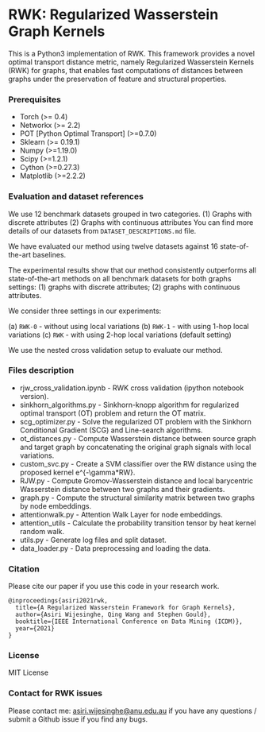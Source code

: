 # RWK: Regularized Wasserstein Graph Kernels

This is a Python3 implementation of RWK. This framework provides a novel optimal transport distance metric, namely Regularized Wasserstein Kernels (RWK) for graphs, that enables fast computations of distances between graphs under the preservation of feature and structural properties.

### Prerequisites

* Torch (>= 0.4)
* Networkx (>= 2.2)
* POT [Python Optimal Transport] (>=0.7.0)
* Sklearn (>= 0.19.1)
* Numpy (>=1.19.0)
* Scipy (>=1.2.1)
* Cython (>=0.27.3)
* Matplotlib (>=2.2.2)

### Evaluation and dataset references

We use 12 benchmark datasets grouped in two categories. 
(1) Graphs with discrete attributes
(2) Graphs with continuous attributes
You can find more details of our datasets from `DATASET_DESCRIPTIONS.md` file.

We have evaluated our method using twelve datasets against 16 state-of-the-art baselines. 

The experimental results show that our method consistently outperforms all state-of-the-art methods on all benchmark 
datasets for both graphs settings: (1) graphs with discrete attributes; (2) graphs with continuous attributes.

We consider three settings in our experiments: 

(a) `RWK-0` - without using local variations
(b) `RWK-1` - with using 1-hop local variations
(c) `RWK` - with using 2-hop local variations (default setting)

We use the nested cross validation setup to evaluate our method.

### Files description

* rjw_cross_validation.ipynb - RWK cross validation (ipython notebook version).
* sinkhorn_algorithms.py - Sinkhorn-knopp algorithm for regularized optimal transport (OT) problem and return the OT matrix.
* scg_optimizer.py - Solve the regularized OT problem with the Sinkhorn Conditional Gradient (SCG) and Line-search algorithms.
* ot_distances.py - Compute Wasserstein distance between source graph and target graph by concatenating the original graph signals with local variations.
* custom_svc.py - Create a SVM classifier over the RW distance using the proposed kernel e^{-\gamma*RW}.
* RJW.py - Compute Gromov-Wasserstein distance and local barycentric Wasserstein distance between two graphs and their gradients.
* graph.py - Compute the structural similarity matrix between two graphs by node embeddings.
* attentionwalk.py - Attention Walk Layer for node embeddings.
* attention_utils - Calculate the probability transition tensor by heat kernel random walk.
* utils.py - Generate log files and split dataset. 
* data_loader.py - Data preprocessing and loading the data.

### Citation

Please cite our paper if you use this code in your research work.

```
@inproceedings{asiri2021rwk,
  title={A Regularized Wasserstein Framework for Graph Kernels}, 
  author={Asiri Wijesinghe, Qing Wang and Stephen Gould}, 
  booktitle={IEEE International Conference on Data Mining (ICDM)},
  year={2021}
}
```

### License

MIT License

### Contact for RWK issues

Please contact me: asiri.wijesinghe@anu.edu.au if you have any questions / submit a Github issue if you find any bugs.